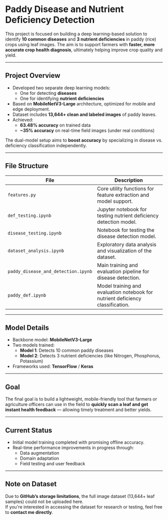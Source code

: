 # Paddy Disease and Nutrient Deficiency Detection

This project is focused on building a deep learning-based solution to identify **10 common diseases** and **3 nutrient deficiencies** in paddy (rice) crops using leaf images. The aim is to support farmers with **faster, more accurate crop health diagnosis**, ultimately helping improve crop quality and yield.

---

## Project Overview

- Developed two separate deep learning models:
  - One for detecting **diseases**
  - One for identifying **nutrient deficiencies**
- Based on **MobileNetV3-Large** architecture, optimized for mobile and edge deployment.
- Dataset includes **13,644+ clean and labeled images** of paddy leaves.
- Achieved:
  - **63.48% accuracy** on trained data
  - **~35% accuracy** on real-time field images (under real conditions)

The dual-model setup aims to **boost accuracy** by specializing in disease vs. deficiency classification independently.

---

## File Structure

| File | Description |
|------|-------------|
| `features.py` | Core utility functions for feature extraction and model support. |
| `def_testing.ipynb` | Jupyter notebook for testing nutrient deficiency detection model. |
| `disease_testing.ipynb` | Notebook for testing the disease detection model. |
| `dataset_analysis.ipynb` | Exploratory data analysis and visualization of the dataset. |
| `paddy_disease_and_detection.ipynb` | Main training and evaluation pipeline for disease detection. |
| `paddy_def.ipynb` | Model training and evaluation notebook for nutrient deficiency classification. |

---

## Model Details

- Backbone model: **MobileNetV3-Large**
- Two models trained:
  - **Model 1**: Detects 10 common paddy diseases
  - **Model 2**: Detects 3 nutrient deficiencies (like Nitrogen, Phosphorus, Potassium)
- Frameworks used: **TensorFlow** / **Keras**

---

## Goal

The final goal is to build a lightweight, mobile-friendly tool that farmers or agriculture officers can use in the field to **quickly scan a leaf and get instant health feedback** — allowing timely treatment and better yields.

---

## Current Status

- Initial model training completed with promising offline accuracy.
- Real-time performance improvements in progress through:
  - Data augmentation
  - Domain adaptation
  - Field testing and user feedback

---

## Note on Dataset

Due to **GitHub’s storage limitations**, the full image dataset (13,644+ leaf samples) could not be uploaded here.  
If you're interested in accessing the dataset for research or testing, feel free to **contact me directly**.
